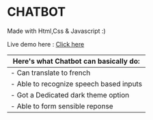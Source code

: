 # CHATBOT
Made with Html,Css & Javascript :)

Live demo here : [Click here](https://vc-chatbot.glitch.me/)



| Here's what Chatbot can basically do: |
| - |
| - Can translate to french| 
| - Able to recognize speech based inputs| 
| - Got a Dedicated dark theme option |
| - Able to form sensible reponse  | 

